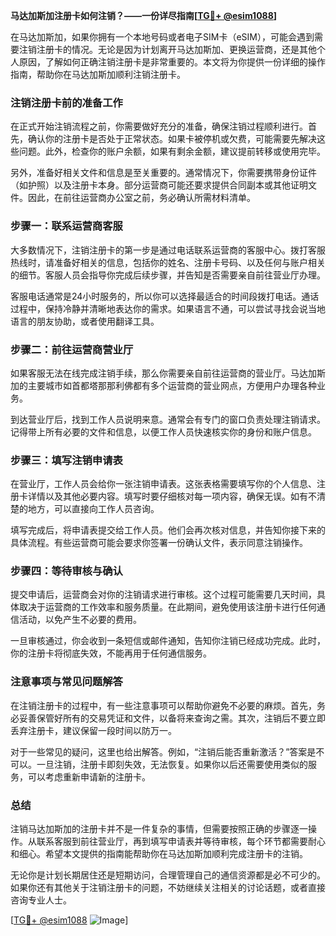 **马达加斯加注册卡如何注销？——一份详尽指南[[TG💪+ @esim1088](https://t.me/s/esim1088)]**

在马达加斯加，如果你拥有一个本地号码或者电子SIM卡（eSIM），可能会遇到需要注销注册卡的情况。无论是因为计划离开马达加斯加、更换运营商，还是其他个人原因，了解如何正确注销注册卡是非常重要的。本文将为你提供一份详细的操作指南，帮助你在马达加斯加顺利注销注册卡。

### 注销注册卡前的准备工作

在正式开始注销流程之前，你需要做好充分的准备，确保注销过程顺利进行。首先，确认你的注册卡是否处于正常状态。如果卡被停机或欠费，可能需要先解决这些问题。此外，检查你的账户余额，如果有剩余金额，建议提前转移或使用完毕。

另外，准备好相关文件和信息是至关重要的。通常情况下，你需要携带身份证件（如护照）以及注册卡本身。部分运营商可能还要求提供合同副本或其他证明文件。因此，在前往运营商办公室之前，务必确认所需材料清单。

### 步骤一：联系运营商客服

大多数情况下，注销注册卡的第一步是通过电话联系运营商的客服中心。拨打客服热线时，请准备好相关的信息，包括你的姓名、注册卡号码、以及任何与账户相关的细节。客服人员会指导你完成后续步骤，并告知是否需要亲自前往营业厅办理。

客服电话通常是24小时服务的，所以你可以选择最适合的时间段拨打电话。通话过程中，保持冷静并清晰地表达你的需求。如果语言不通，可以尝试寻找会说当地语言的朋友协助，或者使用翻译工具。

### 步骤二：前往运营商营业厅

如果客服无法在线完成注销手续，那么你需要亲自前往运营商的营业厅。马达加斯加的主要城市如首都塔那那利佛都有多个运营商的营业网点，方便用户办理各种业务。

到达营业厅后，找到工作人员说明来意。通常会有专门的窗口负责处理注销请求。记得带上所有必要的文件和信息，以便工作人员快速核实你的身份和账户信息。

### 步骤三：填写注销申请表

在营业厅，工作人员会给你一张注销申请表。这张表格需要填写你的个人信息、注册卡详情以及其他必要内容。填写时要仔细核对每一项内容，确保无误。如有不清楚的地方，可以直接向工作人员咨询。

填写完成后，将申请表提交给工作人员。他们会再次核对信息，并告知你接下来的具体流程。有些运营商可能会要求你签署一份确认文件，表示同意注销操作。

### 步骤四：等待审核与确认

提交申请后，运营商会对你的注销请求进行审核。这个过程可能需要几天时间，具体取决于运营商的工作效率和服务质量。在此期间，避免使用该注册卡进行任何通信活动，以免产生不必要的费用。

一旦审核通过，你会收到一条短信或邮件通知，告知你注销已经成功完成。此时，你的注册卡将彻底失效，不能再用于任何通信服务。

### 注意事项与常见问题解答

在注销注册卡的过程中，有一些注意事项可以帮助你避免不必要的麻烦。首先，务必妥善保管好所有的交易凭证和文件，以备将来查询之需。其次，注销后不要立即丢弃注册卡，建议保留一段时间以防万一。

对于一些常见的疑问，这里也给出解答。例如，“注销后能否重新激活？”答案是不可以。一旦注销，注册卡即刻失效，无法恢复。如果你以后还需要使用类似的服务，可以考虑重新申请新的注册卡。

### 总结

注销马达加斯加的注册卡并不是一件复杂的事情，但需要按照正确的步骤逐一操作。从联系客服到前往营业厅，再到填写申请表并等待审核，每个环节都需要耐心和细心。希望本文提供的指南能帮助你在马达加斯加顺利完成注册卡的注销。

无论你是计划长期居住还是短期访问，合理管理自己的通信资源都是必不可少的。如果你还有其他关于注销注册卡的问题，不妨继续关注相关的讨论话题，或者直接咨询专业人士。

[[TG💪+ @esim1088](https://t.me/s/esim1088) ![Image](https://i.postimg.cc/4NQfJmqS/Snipaste-2025-05-13-00-14-12.png)]